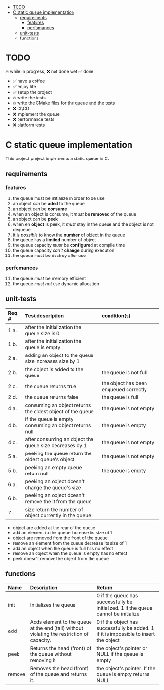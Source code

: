 - [TODO](#todo)
- [C static queue implementation](#c-static-queue-implementation)
  - [requirements](#requirements)
    - [features](#features)
    - [perfomances](#perfomances)
  - [unit-tests](#unit-tests)
  - [functions](#functions)

# TODO

🔥 while in progress, ❌ not done wet ✅ done

- ✅ have a coffee
- ✅ enjoy life
- ✅  setup the project
- 🔥 write the tests
- 🔥 write the CMake files for the queue and the tests
- ❌ CI\CD
- ❌ implement the queue
- ❌ performance tests
- ❌ platform tests

# C static queue implementation

This project project implements a static queue in C.

## requirements

### features
1. the queue must be initialize in order to be use
2. an object *can* be **aded** to the queue
3. an object *can* be **consume**
4. when an object is consume, it *must* be **removed** of the queue
5. an object *can* be **peek**
6. when en **object** is peek, it *must* stay in the queue and the object is not dequeue
7.  it is *possible* to know the **number** of object in the queue 
8.  the queue has a **limited** number of object
9.  the queue capacity *must* be **configured** at compile time
10. the queue capacity *can't* **change** during execution
11. the queue must be destroy after use
### perfomances
11. the queue *must* be memory efficient
12. the queue *must not* use dynamic allocation

## unit-tests
| Req. # | Test description | condition(s) |
|:-------|:-----------------|:-------------|
| 1 a. | after the initialization the queue size is 0 |
| 1 b. | after the initialization the queue is empty |
| 2 a. | adding an object to the queue size increases size by 1 |
| 2 b. | the object is added to the queue | the queue is not full
| 2 c. | the queue returns true | the object has been enqueued correctly
| 2 d. | the queue returns false | the queue is full
| 4 a. | consuming an object returns the oldest object of the queue | the queue is not empty |
| 4 b. | if the queue is empty consuming an object returns null | the queue is empty |
| 4 c. | after consuming an object the queue size decreases by 1 | the queue is not empty |
| 5 a. | peeking the queue return the oldest queue's object | the queue is not empty |
| 5 b. | peeking an empty queue return null | the queue is empty |
| 6 a. | peeking an object doesn't change the queue's size |
| 6 b. | peeking an object doesn't remove the it from the queue |
| 7    | size return the number of object currently in the queue |



- object are added at the rear of the queue
- add an element to the queue increase its size of 1
- object are removed from the front of the queue
- remove an element from the queue decrease its size of 1
- add an object when the queue is full has no effect
- remove an object when the queue is empty has no effect
- peek doesn't remove the object from the queue

## functions

| Name | Description | Return |
|:-----|:------------|:-------|
| init | Initializes the queue | 0 if the queue has successfully be initialized. 1 if the queue cannot be initialize|
| add | Adds element to the queue at the end (tail) without violating the restriction of capacity. | 0 if the object has successfully be added. 1 if it is impossible to insert the object
| peek | Returns the head (front) of the queue without removing it | the object's pointer or NULL if the queue is empty |
| remove | Removes the head (front) of the queue and returns it.| the object's pointer. If the queue is empty returns NULL |
